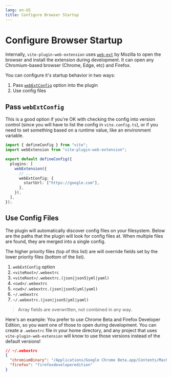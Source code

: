 ```yaml
---
lang: en-US
title: Configure Browser Startup
---
```


# Configure Browser Startup

Internally, `vite-plugin-web-extension` uses [`web-ext`](https://www.npmjs.com/package/web-ext) by Mozilla to open the browser and install the extension during development. It can open any Chromium-based browser (Chrome, Edge, etc) and Firefox.

You can configure it's startup behavior in two ways:

1. Pass [`webExtConfig`](/config/plugin-options#webextconfig) option into the plugin
2. Use config files

## Pass `webExtConfig`

This is a good option if you're OK with checking the config into version control (since you will have to list the config in `vite.config.ts`), or if you need to set something based on a runtime value, like an environment variable.

```ts
import { defineConfig } from "vite";
import webExtension from "vite-plugin-web-extension";

export default defineConfig({
  plugins: [
    webExtension({
      // ...
      webExtConfig: {
        startUrl: ["https://google.com"],
      },
    }),
  ],
});
```

## Use Config Files

The plugin will automatically discover config files on your filesystem. Below are the paths that the plugin will look for config files at. When multiple files are found, they are merged into a single config.

The higher priority files (top of this list) are will override fields set by the lower priority files (bottom of the list).

1. `webExtConfig` option
1. `<viteRoot>/.webextrc`
1. `<viteRoot>/.webextrc.(json|json5|yml|yaml)`
1. `<cwd>/.webextrc`
1. `<cwd>/.webextrc.(json|json5|yml|yaml)`
1. `~/.webextrc`
1. `~/.webextrc.(json|json5|yml|yaml)`

> Array fields are overwritten, not combined in any way.

Here's an example: You prefer to use Chrome Beta and Firefox Developer Edition, so you want one of those to open during development. You can create a `.webextrc` file in your home directory, and any project that uses `vite-plugin-web-extension` will know to use those versions instead of the default versions!

```json
// ~/.webextrc
{
  "chromiumBinary": "/Applications/Google Chrome Beta.app/Contents/MacOS/Google Chrome Beta",
  "firefox": "firefoxdeveloperedition"
}
```
